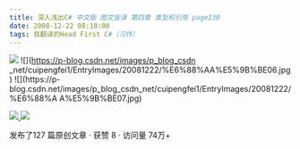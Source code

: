 ```yaml
---
title: 深入浅出C# 中文版 图文皆译 第四章 类型和引用 page130
date: 2008-12-22 08:18:00
tags: 我翻译的Head First C#（习作）
---
```

![](https://p-blog.csdn.net/images/p_blog_csdn_net/cuipengfei1/EntryImages/20081222/%E6%88%AA%E5%9B%BE05.jpg) ![](https://p-blog.csdn.net/images/p_blog_csdn
_net/cuipengfei1/EntryImages/20081222/%E6%88%AA%E5%9B%BE06.jpg) ![](https://p-
blog.csdn.net/images/p_blog_csdn_net/cuipengfei1/EntryImages/20081222/%E6%88%A
A%E5%9B%BE07.jpg)



[ ![](https://profile.csdnimg.cn/5/2/5/3_cuipengfei1)
![](https://g.csdnimg.cn/static/user-reg-year/1x/11.png)
](https://blog.csdn.net/cuipengfei1)



发布了127 篇原创文章  ·  获赞 8  ·  访问量 74万+

